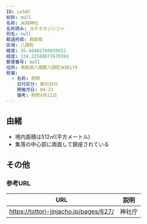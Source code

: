 ```yaml
---
ID: LeS6F
総称: null
名称: 米岡神社
名称読み: ヨネオカジンジャ
別名: null
都道府県: 鳥取県
区域: 八頭町
緯度: 35.40402760035652
経度: 134.22580877670384
郵便番号: null
住所: 鳥取県八頭郡八頭町米岡179
祭事:
  - 名称: 例祭
    日付区分: 絶対日付
    開催月日: 04-21
    備考: 例祭4月21日
---
```


## 由緒

- 境内面積は512㎡(平方メートル)
- 集落の中心部に南面して鎮座されている

## その他

### 参考URL

| URL                                    | 説明   |
| -------------------------------------- | ------ |
| https://tottori-jinjacho.jp/pages/627/ | 神社庁 |
